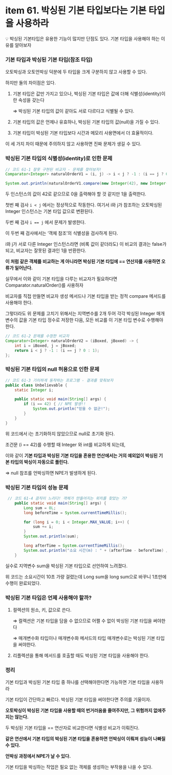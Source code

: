 # item 61. 박싱된 기본 타입보다는 기본 타입을 사용하라

<aside>
💡 박싱된 기본타입은 유용한 기능이 많지만 단점도 있다. 기본 타입을 사용해야 하는 이유를 알아보자

</aside>

### 기본 타입과 박싱된 기본 타입(참조 타입)

오토박싱과 오토언박싱 덕분에 두 타입을 크게 구분하지 않고 사용할 수 있다.

하지만 둘의 차이점은 있다.

1. 기본 타입은 값만 가지고 있으나, 박싱된 기본 타입은 값에 더해 식별성(identity)이란 속성을 갖는다
    
    ⇒ 박싱된 기본 타입의 값이 같아도 서로 다르다고 식별될 수 있다.
    
2. 기본 타입의 값은 언제나 유효하나, 박싱된 기본 타입의 값(null)을 가질 수 있다.
3. 기본 타입이 박싱된 기본 타입보다 시간과 메모리 사용면에서 더 효율적이다.

이 세 가지 차이 때문에 주의하지 않고 사용하면 진짜 문제가 생길 수 있다.

### 박싱된 기본 타입의 식별성(identity)로 인한 문제

```java
// 코드 61-1 잘못 구현된 비교자 - 문제를 찾아보자!
Comparator<Integer> naturalOrderV1 = (i, j) -> i < j ? -1 : (i == j ? 0 : 1);

System.out.println(naturalOrderV1.compare(new Integer(42), new Integer(42))); // 0이 출력되야 할 것 같지만 1이 출력된다.
```

두 인스턴스의 값이 42로 같으므로 0을 출력해야 할 것 같지만 1을 출력한다. 

첫번 째 검사 `i < j` 에서는 정상적으로 작동한다. 여기서 i와 j가 참조하는 오토박싱된 Integer 인스턴스는 기본 타입 값으로 변환된다.

두번 째 검사 `i == j` 에서 문제가 발생한다.

이 두번 째 검사에서는 ‘객체 참조’의 식별성을 검사하게 된다. 

i와 j가 서로 다른 Integer 인스턴스라면 (비록 값이 같더라도) 이 비교의 결과는 false가 되고, 비교자는 잘못된 결과인 1을 반환한다.

**이 처럼 같은 객체를 비교하는 게 아니라면 박싱된 기본 타입에 == 연산자를 사용하면 오류가 일어난다.**

실무에서 이와 같이 기본 타입을 다루는 비교자가 필요하다면 Comparator.naturalOrder()를 사용하자

비교자를 직접 만들면 비교자 생성 메서드나 기본 타입을 받는 정적 compare 메서드를 사용해야 한다. 

그렇더라도 위 문제를 고치기 위해서는 지역변수를 2개 두어 각각 박싱된 Integer 매개변수의 값을 기본 타입 정수로 저장한 다음, 모든 비교를 이 기본 타입 변수로 수행해야 한다.

```java
// 코드 61-2 문제를 수정한 비교자
Comparator<Integer> naturalOrderV2 = (iBoxed, jBoxed) -> {
    int i = iBoxed, j = jBoxed;
    return i < j ? -1 : (i == j ? 0 : 1);
};
```

### 박싱된 기본 타입의 null 허용으로 인한 문제

```java
// 코드 61-3 기이하게 동작하는 프로그램 - 결과를 맞춰보자
public class Unbelievable {
    static Integer i;

    public static void main(String[] args) {
        if (i == 42) { // NPE 발생!!
            System.out.println("믿을 수 없군!");
        }
    }
}
```

위 코드에서 i는 초기화하지 않았으므로 null로 초기화 된다.

조건문 (i == 42)를 수행할 때 Integer 와 int를 비교하게 되는데, 

이와 같이 **기본 타입과 박싱된 기본 타입을 혼용한 연산에서는 거의 예외없이 박싱된 기본 타입의 박싱이 자동으로 풀린다.**

⇒ null 참조를 언박싱하면 NPE가 발생하게 된다.

### 박싱된 기본 타입의 성능 문제

```java
 // 코드 61-4 끔직이 느리다! 객체가 만들어지는 위치를 찾았는 가?
    public static void main(String[] args) {
        Long sum = 0L;
        long beforeTime = System.currentTimeMillis();

        for (long i = 0; i < Integer.MAX_VALUE; i++) {
            sum += i;
        }
        System.out.println(sum);

        long afterTime = System.currentTimeMillis();
        System.out.println("소요 시간(m) : " + (afterTime - beforeTime) / 1000);
    }
```

실수로 지역변수 sum을 박싱된 기본 타입으로 선언하여 느려졌다.

위 코드는 소요시간이 10초 가량 걸렸는데 Long sum을 long sum으로 바꾸니 1초만에 수행이 완료되었다.

### 박싱된 기본 타입은 언제 사용해야 할까?

1. 컬렉션의 원소, 키, 값으로 쓴다. 
    
    ⇒ 컬렉션은 기본 타입을 담을 수 없으므로 어쩔 수 없이 박싱된 기본 타입을 써야한다
    
    ⇒ 매개변수화 타입이나 매개변수화 메서드의 타입 매개변수로는 박싱된 기본 타입을 써야한다.
    
2. 리플렉션을 통해 메서드를 호출할 때도 박싱된 기본 타입을 사용해야 한다.

### 정리

기본 타입과 박싱된 기본 타입 중 하나를 선택해야한다면 가능하면 기본 타입을 사용하라

기본 타입이 간단하고 빠르다. 박싱된 기본 타입을 써야한다면 주의를 기울이자.

**오토박싱이 박싱된 기본 타입을 사용할 때의 번거러움을 줄여주지만, 그 위험까지 없애주지는 않는다.**

두 박싱된 기본 타입을 == 연산자로 비교한다면 식별성 비교가 이뤄진다.

**같은 연산에서 기본 타입의 박싱된 기본 타입을 혼용하면 언박싱이 이뤄져 성능이 나빠질 수 있다.**

**언박싱 과정에서 NPE가 날 수 있다.**

기본 타입을 박싱하는 작업은 필요 없는 객체를 생성하는 부작용을 나을 수 있다.